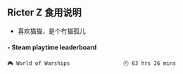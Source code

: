 ## Ricter Z 食用说明
- 喜欢猫猫，是个冇猫孤儿

<!-- steam-box start -->
#### - Steam playtime leaderboard
```text
🎮 World of Warships                 🕘 63 hrs 26 mins
```
<!-- Powered by https://github.com/YouEclipse/steam-box . -->
<!-- steam-box end -->
